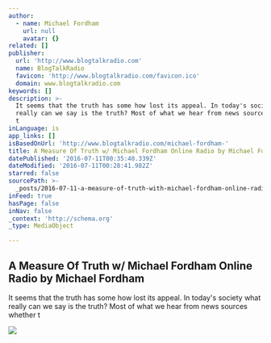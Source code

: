 ```yaml
---
author:
  - name: Michael Fordham
    url: null
    avatar: {}
related: []
publisher:
  url: 'http://www.blogtalkradio.com'
  name: BlogTalkRadio
  favicon: 'http://www.blogtalkradio.com/favicon.ico'
  domain: www.blogtalkradio.com
keywords: []
description: >-
  It seems that the truth has some how lost its appeal. In today's society what
  really can we say is the truth? Most of what we hear from news sources whether
  t
inLanguage: is
app_links: []
isBasedOnUrl: 'http://www.blogtalkradio.com/michael-fordham-'
title: A Measure Of Truth w/ Michael Fordham Online Radio by Michael Fordham
datePublished: '2016-07-11T00:35:40.339Z'
dateModified: '2016-07-11T00:28:41.982Z'
starred: false
sourcePath: >-
  _posts/2016-07-11-a-measure-of-truth-with-michael-fordham-online-radio-by-michae.md
inFeed: true
hasPage: false
inNav: false
_context: 'http://schema.org'
_type: MediaObject

---
```

<article style=""><h1>A Measure Of Truth w/ Michael Fordham Online Radio by Michael Fordham</h1><p>It seems that the truth has some how lost its appeal. In today's society what really can we say is the truth? Most of what we hear from news sources whether t</p><img src="http://cdn.btrcdn.com/pics/hostpics/f82779da-189c-4b66-b923-89aeefdd27ec_amot_profile_1.jpg" /></article>
